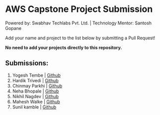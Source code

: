 # AWS Capstone Project Submission

Powered by: Swabhav Techlabs Pvt. Ltd. | Technology Mentor: Santosh Gopane


Add your name and project to the list below by submitting a Pull Request!

**No need to add your projects directly to this repository.**

## Submissions:

1. Yogesh Tembe | [Github](https://github.com/YogeshTembe/swabhav-training/tree/main/aws/ecartapp)
2. Hardik Trivedi | [Github](https://github.com/Hardik13579/SwabhavTraining-AWS)
3. Chinmay Parkhi  | [Github](https://github.com/cparkhi16/Swabhav-Training/tree/main/awsLambda/user-api)
4. Neha Bhopale | [Github](https://github.com/nehabhopale/awsSwabhav)
5. Nikhil Nagdev | [Github](https://github.com/nikhilnagdev/AWSSwabhav)
6. Mahesh Walke | [Github](https://github.com/MaheshWalke-Forcepoint/aws-kart-proj)
7. Sunil kamble | [Github](https://github.com/sunilmkamble17/olxmini.git)
